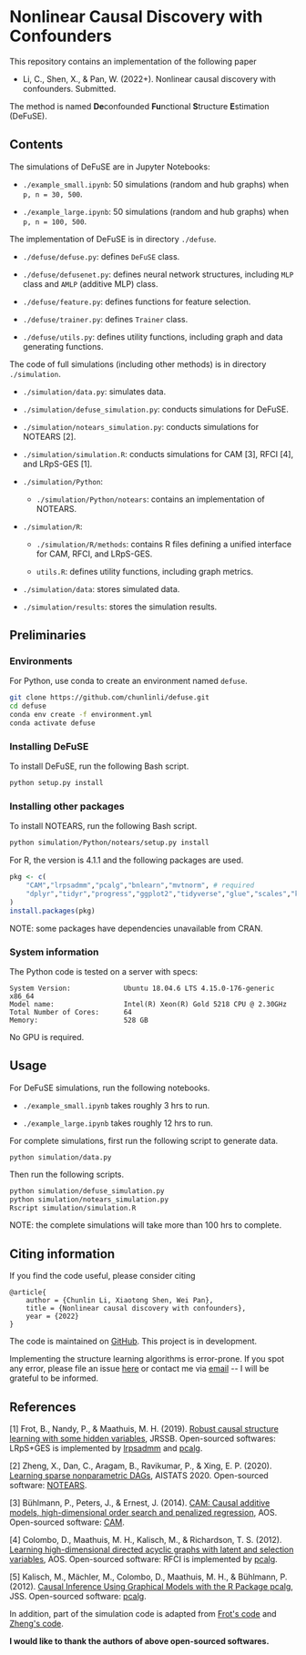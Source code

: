 # Nonlinear Causal Discovery with Confounders 

This repository contains an implementation of the following paper 

- Li, C., Shen, X., & Pan, W. (2022+). Nonlinear causal discovery with confounders. Submitted.

The method is named **De**confounded **Fu**nctional **S**tructure **E**stimation (DeFuSE).

## Contents

The simulations of DeFuSE are in Jupyter Notebooks:

- `./example_small.ipynb`: 50 simulations (random and hub graphs) when `p, n = 30, 500`.

- `./example_large.ipynb`: 50 simulations (random and hub graphs) when `p, n = 100, 500`.

The implementation of DeFuSE is in directory  `./defuse`.

- `./defuse/defuse.py`: defines `DeFuSE` class.

- `./defuse/defusenet.py`: defines neural network structures, including `MLP` class and `AMLP` (additive MLP) class.

- `./defuse/feature.py`: defines functions for feature selection.

- `./defuse/trainer.py`: defines `Trainer` class.

- `./defuse/utils.py`: defines utility functions, including graph and data generating functions.


The code of full simulations (including other methods) is in directory `./simulation`. 

- `./simulation/data.py`: simulates data.

- `./simulation/defuse_simulation.py`: conducts simulations for DeFuSE.

- `./simulation/notears_simulation.py`: conducts simulations for NOTEARS [2].

- `./simulation/simulation.R`: conducts simulations for CAM [3], RFCI [4], and LRpS-GES [1].

- `./simulation/Python`: 

    - `./simulation/Python/notears`: contains an implementation of NOTEARS. 

- `./simulation/R`: 

    - `./simulation/R/methods`: contains R files defining a unified interface for CAM, RFCI, and LRpS-GES. 

    - `utils.R`: defines utility functions, including graph metrics. 

- `./simulation/data`: stores simulated data.

- `./simulation/results`: stores the simulation results. 

## Preliminaries
### Environments

For Python, use conda to create an environment named `defuse`.
```bash
git clone https://github.com/chunlinli/defuse.git
cd defuse
conda env create -f environment.yml
conda activate defuse
```

### Installing DeFuSE

To install DeFuSE, run the following Bash script.
```bash
python setup.py install
```

### Installing other packages

To install NOTEARS, run the following Bash script.
```bash
python simulation/Python/notears/setup.py install
```
For R, the version is 4.1.1 and the following packages are used. 
```r
pkg <- c(
    "CAM","lrpsadmm","pcalg","bnlearn","mvtnorm", # required
    "dplyr","tidyr","progress","ggplot2","tidyverse","glue","scales","kableExtra" # suggested
)
install.packages(pkg)
```
NOTE: some packages have dependencies unavailable from CRAN. 

### System information 

The Python code is tested on a server with specs:
```
System Version:             Ubuntu 18.04.6 LTS 4.15.0-176-generic x86_64
Model name:                 Intel(R) Xeon(R) Gold 5218 CPU @ 2.30GHz
Total Number of Cores:      64
Memory:                     528 GB
```
No GPU is required.

## Usage



For DeFuSE simulations, run the following notebooks.

- `./example_small.ipynb` takes roughly 3 hrs to run.

- `./example_large.ipynb` takes roughly 12 hrs to run. 

For complete simulations, first run the following script to generate data.
```
python simulation/data.py
```
Then run the following scripts.
```bash
python simulation/defuse_simulation.py
python simulation/notears_simulation.py
Rscript simulation/simulation.R
```
NOTE: the complete simulations will take more than 100 hrs to complete.

## Citing information

If you find the code useful, please consider citing 
```
@article{
    author = {Chunlin Li, Xiaotong Shen, Wei Pan},
    title = {Nonlinear causal discovery with confounders},
    year = {2022}
}
```
The code is maintained on [GitHub](https://github.com/chunlinli/defuse). 
This project is in development.

Implementing the structure learning algorithms is error-prone. 
If you spot any error, please file an issue [here](https://github.com/chunlinli/defuse/issues) or contact me via [email](mailto:li000007@umn.edu) -- 
I will be grateful to be informed.

## References

[1] Frot, B., Nandy, P., & Maathuis, M. H.  (2019).
[Robust causal structure learning with some hidden variables](https://rss.onlinelibrary.wiley.com/doi/full/10.1111/rssb.12315), JRSSB. 
Open-sourced softwares: LRpS+GES is implemented by [lrpsadmm](https://github.com/benjaminfrot/lrpsadmm) and [pcalg](https://github.com/cran/pcalg).

[2] Zheng, X., Dan, C., Aragam, B., Ravikumar, P., & Xing, E. P. (2020). 
[Learning sparse nonparametric DAGs](https://proceedings.mlr.press/v108/zheng20a), AISTATS 2020. 
Open-sourced software: [NOTEARS](https://github.com/xunzheng/notears).

[3] Bühlmann, P., Peters, J., & Ernest, J. (2014).
[CAM: Causal additive models, high-dimensional order search and penalized regression](https://projecteuclid.org/journals/annals-of-statistics/volume-42/issue-6/CAM--Causal-additive-models-high-dimensional-order-search-and/10.1214/14-AOS1260.full), 
AOS. 
Open-sourced software: [CAM](https://github.com/cran/CAM).

[4] Colombo, D., Maathuis, M. H., Kalisch, M., & Richardson, T. S. (2012).
[Learning high-dimensional directed acyclic graphs with latent and selection variables](https://projecteuclid.org/journals/annals-of-statistics/volume-40/issue-1/Learning-high-dimensional-directed-acyclic-graphs-with-latent-and-selection/10.1214/11-AOS940.full), AOS. 
Open-sourced software: RFCI is implemented by [pcalg](https://github.com/cran/pcalg).

[5] Kalisch, M., Mächler, M., Colombo, D., Maathuis, M. H., & Bühlmann, P. (2012).
[Causal Inference Using Graphical Models with the R Package pcalg](https://www.jstatsoft.org/article/view/v047i11), JSS. 
Open-sourced software: [pcalg](https://github.com/cran/pcalg).

In addition, part of the simulation code is adapted from 
[Frot's code](https://github.com/benjaminfrot/lrpsadmm-examples)
and 
[Zheng's code](https://github.com/xunzheng/notears).

**I would like to thank the authors of above open-sourced softwares.**

